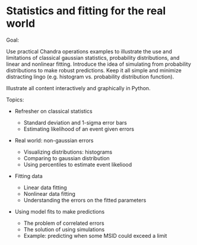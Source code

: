 Statistics and fitting for the real world
==========================================

Goal:

  Use practical Chandra operations examples to illustrate the use and
  limitations of classical gaussian statistics, probability distributions,
  and linear and nonlinear fitting.  Introduce the idea of simulating from
  probability distributions to make robust predictions.  Keep it all simple and
  minimize distracting lingo (e.g. histogram vs. probability
distribution function).

  Illustrate all content interactively and graphically in Python.

Topics:

* Refresher on classical statistics

  * Standard deviation and 1-sigma error bars
  * Estimating likelihood of an event given errors

* Real world: non-gaussian errors

  * Visualizing distributions: histograms
  * Comparing to gaussian distribution
  * Using percentiles to estimate event likeliood

* Fitting data

  * Linear data fitting
  * Nonlinear data fitting
  * Understanding the errors on the fitted parameters

* Using model fits to make predictions

  * The problem of correlated errors
  * The solution of using simulations
  * Example: predicting when some MSID could exceed a limit

